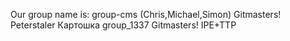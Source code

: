 Our group name is:
group-cms (Chris,Michael,Simon)
Gitmasters!
Peterstaler
Картошка
group_1337
Gitmasters!
IPE+TTP
